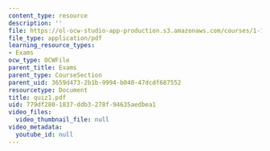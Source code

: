 ```yaml
---
content_type: resource
description: ''
file: https://ol-ocw-studio-app-production.s3.amazonaws.com/courses/1-124j-foundations-of-software-engineering-fall-2000/779df2801837ddb3278f94635aedbea1_quiz1.pdf
file_type: application/pdf
learning_resource_types:
- Exams
ocw_type: OCWFile
parent_title: Exams
parent_type: CourseSection
parent_uid: 3659d473-2b1b-9994-b040-47dcdf687552
resourcetype: Document
title: quiz1.pdf
uid: 779df280-1837-ddb3-278f-94635aedbea1
video_files:
  video_thumbnail_file: null
video_metadata:
  youtube_id: null
---
```

